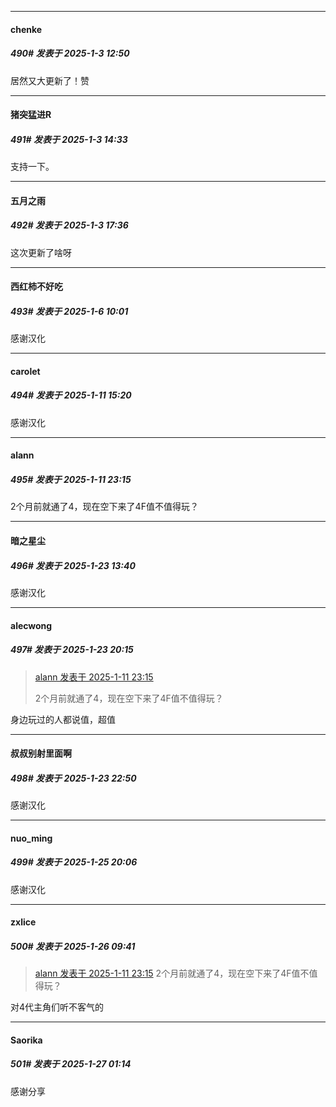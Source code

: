 ﻿
*****

####  chenke  
##### 490#       发表于 2025-1-3 12:50

居然又大更新了！赞


*****

####  猪突猛进R  
##### 491#       发表于 2025-1-3 14:33

支持一下。


*****

####  五月之雨  
##### 492#       发表于 2025-1-3 17:36

这次更新了啥呀


*****

####  西红柿不好吃  
##### 493#       发表于 2025-1-6 10:01

感谢汉化

*****

####  carolet  
##### 494#       发表于 2025-1-11 15:20

感谢汉化


*****

####  alann  
##### 495#       发表于 2025-1-11 23:15

2个月前就通了4，现在空下来了4F值不值得玩？

*****

####  暗之星尘  
##### 496#       发表于 2025-1-23 13:40

感谢汉化


*****

####  alecwong  
##### 497#       发表于 2025-1-23 20:15

<blockquote><a href="httphttps://bbs.saraba1st.com/2b/forum.php?mod=redirect&amp;goto=findpost&amp;pid=67156430&amp;ptid=2195202" target="_blank">alann 发表于 2025-1-11 23:15</a>

2个月前就通了4，现在空下来了4F值不值得玩？</blockquote>
身边玩过的人都说值，超值


*****

####  叔叔别射里面啊  
##### 498#       发表于 2025-1-23 22:50

感谢汉化


*****

####  nuo_ming  
##### 499#       发表于 2025-1-25 20:06

感谢汉化


*****

####  zxlice  
##### 500#       发表于 2025-1-26 09:41

<blockquote><a href="httphttps://bbs.saraba1st.com/2b/forum.php?mod=redirect&amp;goto=findpost&amp;pid=67156430&amp;ptid=2195202" target="_blank">alann 发表于 2025-1-11 23:15</a>
2个月前就通了4，现在空下来了4F值不值得玩？</blockquote>
对4代主角们听不客气的


*****

####  Saorika  
##### 501#       发表于 2025-1-27 01:14

感谢分享

